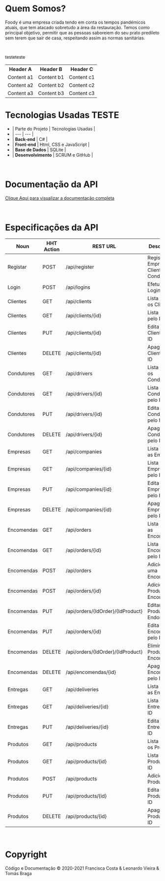 # Quem Somos?
Foody é uma empresa criada tendo em conta os tempos pandémicos atuais, que tem atacado sobretudo a área da restauração.
Temos como principal objetivo, permitir que as pessoas saboreiem do seu prato predileto sem terem que sair de casa, respeitando assim as normas sanitárias.

<br>

testeteste

<table align="center">
  <tr><th align="center">Header A</th><th align="center">Header B</th><th align="center">Header C</th></tr>
  <tr><td>Content a1</td><td>Content b1</td><td>Content c1</td></tr>
  <tr><td>Content a2</td><td>Content b2</td><td>Content c2</td></tr>
  <tr><td>Content a3</td><td>Content b3</td><td>Content c3</td></tr>
</table>
 
# Tecnologias Usadas TESTE
- | Parte do Projeto | Tecnologias Usadas |
- | --- | --- |
- | **Back-end** | C# |
- | **Front-end** | Html, CSS e JavaScript |
- | **Base de Dados** | SQLite |
- | **Desenvolvimento** | SCRUM e GitHub |

<br>
  
# Documentação da API
[Clique Aqui para visualizar a documentação completa](https://documenter.getpostman.com/view/12996380/TW6tMVoi)

<br>

# Especificações da API
| Noun | HHT Action | REST URL | Description
| --- | --- | --- | --- |
| Registar | POST | /api/register | Registar Empresa, Cliente ou Condutor
| Login | POST | /api/logins | Efetuar Login
| Clientes | GET | /api/clients | Lista todos os Clientes
| Clientes | GET | /api/clients/{id} | Lista Cliente pelo ID
| Clientes | PUT | /api/clients/{id} | Edita um Cliente pelo ID
| Clientes | DELETE | /api/clients/{id} | Apaga um Cliente pelo ID
| Condutores | GET | /api/drivers | Lista todos os Condutores
| Condutores | GET | /api/drivers/{id} | Lista Condutor pelo ID
| Condutores | PUT | /api/drivers/{id} | Edita um Condutor pelo ID
| Condutores | DELETE | /api/drivers/{id} | Apaga um Condutor pelo ID
| Empresas | GET | /api/companies | Lista todos as Empresas
| Empresas | GET | /api/companies/{id} | Lista Empresa pelo ID
| Empresas | PUT | /api/companies/{id} | Edita uma Empresa pelo ID
| Empresas | DELETE | /api/companies/{id} | Apaga uma Empresa pelo ID
| Encomendas | GET | /api/orders | Lista todas as Encomendas
| Encomendas | GET | /api/orders/{id} | Lista Encomenda pelo ID
| Encomendas | POST | /api/orders | Adiciona uma Encomenda
| Encomendas | POST | /api/orders/{id} | Adicionar Produto a Encomenda
| Encomendas | PUT | /api/orders/{IdOrder}/{IdProduct} | Editar Produto em Endomenda 
| Encomendas | PUT | /api/orders/{id} | Edita uma Encomenda pelo ID
| Encomendas | DELETE | /api/orders/{IdOrder}/{IdProduct} | Eliminar Produto de Encomenda
| Encomendas | DELETE | /api/encomendas/{id} | Apaga uma Encomenda pelo ID
| Entregas | GET | /api/deliveries | Lista todos as Entregas
| Entregas | GET | /api/deliveries/{id} | Lista Entrega pelo ID
| Entregas | PUT | /api/deliveries/{id} | Edita uma Entrega pelo ID
| Produtos | GET | /api/products | Lista todos os Produtos
| Produtos | GET | /api/products/{id} | Lista Produto pelo ID
| Produtos | POST | /api/products | Adiciona um Produto
| Produtos | PUT | /api/products/{id} | Edita um Produto pelo ID
| Produtos | DELETE | /api/products/{id} | Apaga um Produto pelo ID

<br>

# Copyright
Código e Documentação © 2020-2021
Francisca Costa & Leonardo Vieira & Tomás Braga
